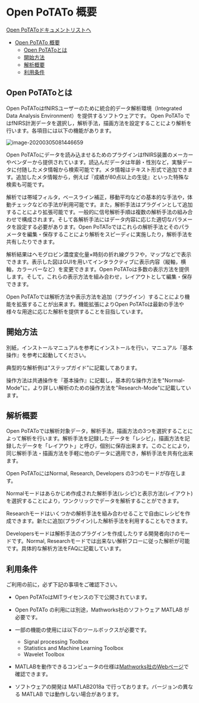 # Open PoTATo 概要

[Open PoTAToドキュメントリストへ](index.md)


<!-- TOC -->

- [Open PoTATo 概要](#open-potato-%E6%A6%82%E8%A6%81)
    - [Open PoTAToとは](#open-potato%E3%81%A8%E3%81%AF)
    - [開始方法](#%E9%96%8B%E5%A7%8B%E6%96%B9%E6%B3%95)
    - [解析概要](#%E8%A7%A3%E6%9E%90%E6%A6%82%E8%A6%81)
    - [利用条件](#%E5%88%A9%E7%94%A8%E6%9D%A1%E4%BB%B6)

<!-- /TOC -->


## Open PoTAToとは

Open PoTAToはfNIRSユーザーのために統合的データ解析環境（Integrated Data Analysis Environment）を提供するソフトウェアです。
Open PoTATo ではfNIRS計測データを選択し，解析手法，描画方法を設定することにより解析を行います。各項目には以下の機能があります。



![image-20200305081446659](Abstract.assets/image-20200305081446659.png)



Open PoTAToにデータを読み込ませるためのプラグインはfNIRS装置のメーカーやベンダーから提供されています。読込んだデータは年齢・性別など，実験データに付随したメタ情報から検索可能です。メタ情報はテキスト形式で追加できます。追加したメタ情報から，例えば『成績が80点以上の生徒』といった特殊な検索も可能です。

解析では帯域フィルタ，ベースライン補正，移動平均などの基本的な手法や，体動チェックなどの手法が利用可能です。また，解析手法はプラグインとして追加することにより拡張可能です。一般的に信号解析手順は複数の解析手法の組み合わせで構成されます。そして各解析手法にはデータ内容に応じた適切なパラメータを設定する必要があります。Open PoTAToではこれらの解析手法とそのパラメータを編集・保存することにより解析をスピーディに実施したり，解析手法を共有したりできます。


解析結果はヘモグロビン濃度変化量×時刻の折れ線グラフや，マップなどで表示できます。表示した図はGUIを用いてインタラクティブに表示内容（縦軸，横軸，カラーバーなど）を変更できます。Open PoTAToは多数の表示方法を提供します。そして，これらの表示方法を組み合わせ，レイアウトとして編集・保存できます。

Open PoTAToでは解析方法や表示方法を追加（プラグイン）することにより機能を拡張することが出来ます。機能拡張によりOpen PoTAToは最新の手法や様々な用途に応じた解析を提供することを目指しています。



## 開始方法

別紙，インストールマニュアルを参考にインストールを行い，マニュアル『基本操作』を参考に起動してください。

典型的な解析例は"ステップガイド"に記載してあります。

操作方法は共通操作を『基本操作』に記載し，基本的な操作方法を"Normal-Mode"に，より詳しい解析のための操作方法を"Research-Mode"に記載しています。



## 解析概要

Open PoTAToでは解析対象データ，解析手法，描画方法の3つを選択することによって解析を行います。解析手法を記録したデータを「レシピ」，描画方法を記録したデータを「レイアウト」と呼び，個別に保存出来ます。このことにより，同じ解析手法・描画方法を手軽に他のデータに適用でき，解析手法を共有化出来ます。

Open PoTAToにはNormal, Research, Developers の3つのモードが存在します。

Normalモードはあらかじめ作成された解析手法(レシピ)と表示方法(レイアウト)を選択することにより，ワンクリックでデータを解析することができます。

Researchモードはいくつかの解析手法を組み合わせることで自由にレシピを作成できます。新たに追加(プラグイン)した解析手法を利用することもできます。

Developersモードは解析手法のプラグインを作成したりする開発者向けのモードです。Normal, Researchモードでは出来ない解析フローに従った解析が可能です。具体的な解析方法をFAQに記載しています。



## 利用条件

ご利用の前に，必ず下記の事項をご確認下さい。

- Open PoTAToはMITライセンスの下で公開されています。

- Open PoTATo の利用には別途，Mathworks社のソフトウェア MATLAB が必要です。
- 一部の機能の使用には以下のツールボックスが必要です。
  - Signal processing Toolbox
  - Statistics and Machine Learning Toolbox 
  - Wavelet Toolbox
- MATLABを動作できるコンピュータの仕様は[Mathworks社のWebページ](https://jp.mathworks.com/support/requirements/matlab-system-requirements.html)で確認できます。
- ソフトウェアの開発は MATLAB2018a で行っております。バージョンの異なる MATLAB では動作しない場合があります。

